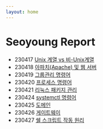 ```yaml
---
layout: home
---
```


# Seoyoung Report

- 230417 [Unix 계열 vs 비-Unix계열](about_Unix)
- 230418 [아파치(Apache) 및 웹 서버](about_apache)
- 230419 [그룹관리 명령어](group)
- 230420 [프로세스 명령어](process)
- 230421 [리눅스 패키지 관리](linux_package)
- 230424 [systemctl 명령어](systemctl)
- 230425 [도메인](domain)
- 230426 [게이트웨이](gateway)
- 230427 [쉘 스크립트 작동 원리](shell_script)